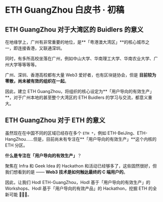 # ETH GuangZhou 白皮书 · 初稿

## ETH GuangZhou 对于大湾区的 Buidlers 的意义

在地缘学上，广州有非常重要的地位，是**「粤港澳大湾区」**的核心城市之一，即连接香港，又联通深圳。

同时，有多所高校坐落在广州，例如中山大学、华南理工大学、华南农业大学、广州大学等等等等。

广州、深圳、香港高校都有大量 Web3 爱好者，也有区块链协会，但是 **目前较为零散，尚未被有效的组织在一起**。

因此，建立 ETH GuangZhou，将组织的核心设定为**「用户导向的有效生产」**，对于广州本地的甚至整个大湾区的 ETH Buidlers 的学习与交流，都意义重大。

## ETH GuangZhou 对于 ETH 的意义

虽然现在在中国不同的区域已经存在多个 `ETH *`，例如 ETH-BeiJing、ETH-HangZhou……但是，目前尚未有专注在**「用户导向的有效生产」**这个内核的 ETH 分区。

**什么是专注在「用户导向的有效生产」**？

聚焦在 Infra 和 Geek Idea 的 Hackathon 和活动已经够多了，这些固然很好，但我们想看到的是 —— **Web3 技术是如何触达最终的 C 端用户的**。

因此，让我们 Hodl ETH-GuangZhou，Hodl 基于「用户导向的有效生产」的 Workshops、Hodl 基于「用户导向的有效产品」的 Hackathon，挖掘 ETH 的全新可能 🌹🌹🌹。



